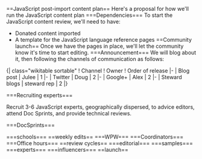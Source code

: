 ==JavaScript post-import content plan==
Here's a proposal for how we'll run the JavaScript content plan
===Dependencies===
To start the JavaScript content review, we'll need to have:

* Donated content imported
* A template for the JavaScript language reference pages
==Community launch==
Once we have the pages in place, we'll let the community know it's time to start editing.
===Announcement===
We will blog about it, then following the channels of communication as follows:

{| class="wikitable sortable"
! Channel
! Owner
! Order of release
|-
| Blog post
| Julee
| 1
|-
| Twitter
| Doug
| 2
|-
| Google+
| Alex
| 2
|-
| Steward blogs
| steward rep
| 2
|}

===Recruiting experts===

Recruit 3-6 JavaScript experts, geographically dispersed, to advice editors, attend Doc Sprints, and provide technical reviews.

===DocSprints===


===schools===
==weekly edits==
===WPW===
===Coordinators===
===Office hours===
==review cycles==
===editorial===
===samples===
===experts===
===influencers===
==launch==